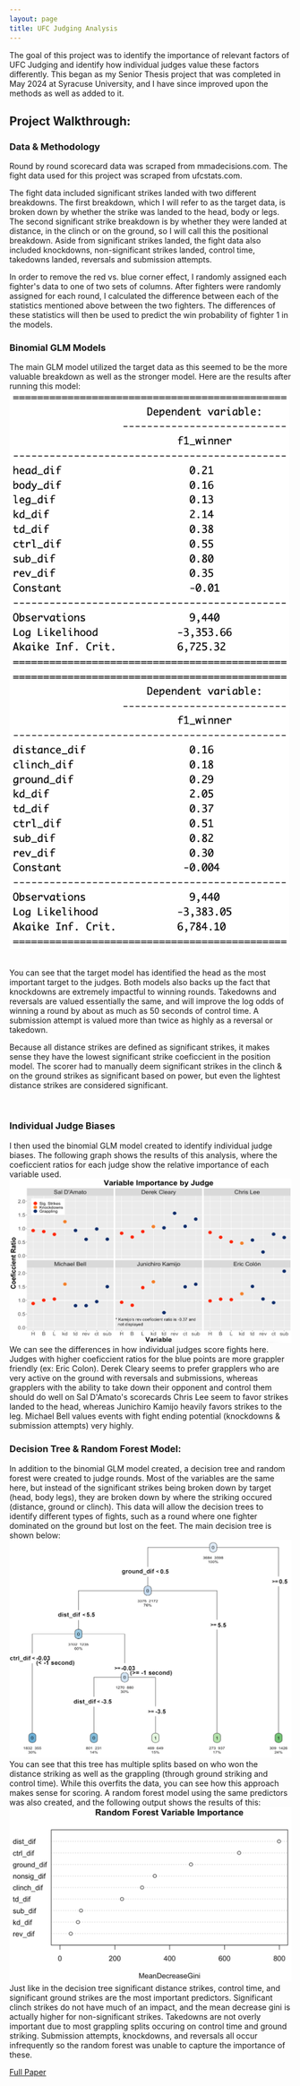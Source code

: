 ```yaml
---
layout: page
title: UFC Judging Analysis
---
```

The goal of this project was to identify the importance of relevant factors of UFC Judging and identify how individual judges value these factors differently. This began as my Senior Thesis project that was completed in May 2024 at Syracuse University, and I have since improved upon the methods as well as added to it.

## Project Walkthrough:

### Data & Methodology
Round by round scorecard data was scraped from mmadecisions.com. The fight data used for this project was scraped from ufcstats.com. 

The fight data included significant strikes landed with two different breakdowns. The first breakdown, which I will refer to as the target data, is broken down by whether the strike was landed to the head, body or legs. The second significant strike breakdown is by whether they were landed at distance, in the clinch or on the ground, so I will call this the positional breakdown. Aside from significant strikes landed, the fight data also included knockdowns, non-significant strikes landed, control time, takedowns landed, reversals and submission attempts.

In order to remove the red vs. blue corner effect, I randomly assigned each fighter's data to one of two sets of columns. After fighters were randomly assigned for each round, I calculated the difference between each of the statistics mentioned above between the two fighters. The differences of these statistics will then be used to predict the win probability of fighter 1 in the models. 

### Binomial GLM Models
The main GLM model utilized the target data as this seemed to be the more valuable breakdown as well as the stronger model. Here are the results after running this model: &nbsp;<br>
<img src="/assets/ufc/target_model.png" alt="Image" width="500"/> <img src="/assets/ufc/position_model.png" alt="Image" width="500"/> &nbsp;<br> 

You can see that the target model has identified the head as the most important target to the judges. Both models also backs up the fact that knockdowns are extremely impactful to winning rounds. Takedowns and reversals are valued essentially the same, and will improve the log odds of winning a round by about as much as 50 seconds of control time. A submission attempt is valued more than twice as highly as a reversal or takedown.

Because all distance strikes are defined as significant strikes, it makes sense they have the lowest significant strike coeficcient in the position model. The scorer had to manually deem significant strikes in the clinch & on the ground strikes as significant based on power, but even the lightest distance strikes are considered significant.

<br style="clear:both" />

### Individual Judge Biases
I then used the binomial GLM model created to identify individual judge biases. The following graph shows the results of this analysis, where the coeficcient ratios for each judge show the relative importance of each variable used.
![Image](/assets/images/judges.png)
We can see the differences in how individual judges score fights here. Judges with higher coeficcient ratios for the blue points are more grappler friendly (ex: Eric Colon). Derek Cleary seems to prefer grapplers who are very active on the ground with reversals and submissions, whereas grapplers with the ability to take down their opponent and control them should do well on Sal D'Amato's scorecards Chris Lee seem to favor strikes landed to the head, whereas Junichiro Kamijo heavily favors strikes to the leg. Michael Bell values events with fight ending potential (knockdowns & submission attempts) very highly.

### Decision Tree & Random Forest Model:
In addition to the binomial GLM model created, a decision tree and random forest were created to judge rounds. Most of the variables are the same here, but instead of the significant strikes being broken down by target (head, body legs), they are broken down by where the striking occured (distance, ground or clinch). This data will allow the decision trees to identify different types of fights, such as a round where one fighter dominated on the ground but lost on the feet. The main decision tree is shown below:
![Image](/assets/images/tree.png)
You can see that this tree has multiple splits based on who won the distance striking as well as the grappling (through ground striking and control time). While this overfits the data, you can see how this approach makes sense for scoring. A random forest model using the same predictors was also created, and the following output shows the results of this:
![Image](/assets/images/varimp_plot.png)
Just like in the decision tree significant distance strikes, control time, and significant ground strikes are the most important predictors. Significant clinch strikes do not have much of an impact, and the mean decrease gini is actually higher for non-significant strikes. Takedowns are not overly important due to most grappling splits occuring on control time and ground striking. Submission attempts, knockdowns, and reversals all occur infrequently so the random forest was unable to capture the importance of these.



[Full Paper](https://oconnellryan.github.io/assets/Analysis-of-UFC-Judging-Criteria.pdf)
